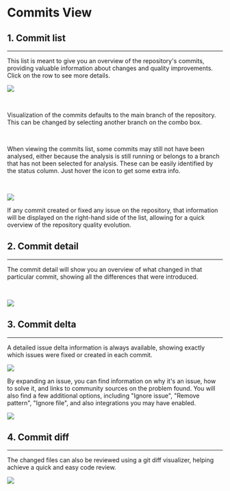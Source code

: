 # Commits View

## 1. Commit list

------------------------------------------------------------------------

This list is meant to give you an overview of the repository's commits,
providing valuable information about changes and quality improvements.
Click on the row to see more details.

![](https://support.codacy.com/hc/article_attachments/360010902254/blobid0.png)

 

Visualization of the commits defaults to the main branch of the
repository. This can be changed by selecting another branch on the combo
box.

  

 

When viewing the commits list, some commits may still not have been
analysed, either because the analysis is still running or belongs to a
branch that has not been selected for analysis. These can be easily
identified by the status column. Just hover the icon to get some extra
info.

 

![](https://support.codacy.com/hc/article_attachments/360010902274/blobid1.png)

If any commit created or fixed any issue on the repository, that
information will be displayed on the right-hand side of the list,
allowing for a quick overview of the repository quality evolution.

## 2. Commit detail

------------------------------------------------------------------------

The commit detail will show you an overview of what changed in that
particular commit, showing all the differences that were introduced.

 

![](https://support.codacy.com/hc/article_attachments/360010902294/blobid2.png)

## 3. Commit delta

------------------------------------------------------------------------

A detailed issue delta information is always available, showing exactly
which issues were fixed or created in each commit.

![](https://support.codacy.com/hc/en-us/article_attachments/207480065/Screen_Shot_2016-10-11_at_10.00.39.png)

By expanding an issue, you can find information on why it's an issue,
how to solve it, and links to community sources on the problem found.
You will also find a few additional options, including "Ignore issue",
"Remove pattern", "Ignore file", and also integrations you may have
enabled.

![](https://support.codacy.com/hc/en-us/article_attachments/207480045/Screen_Shot_2016-10-11_at_10.03.18.png)

## 4. Commit diff

------------------------------------------------------------------------

The changed files can also be reviewed using a git diff visualizer,
helping achieve a quick and easy code review.

![](https://support.codacy.com/hc/en-us/article_attachments/207440649/Screen_Shot_2016-10-11_at_10.00.55.png)
